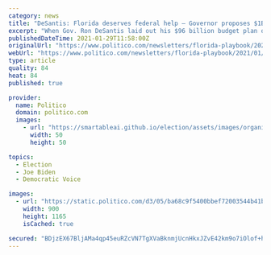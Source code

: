 ```yaml
---
category: news
title: "DeSantis: Florida deserves federal help — Governor proposes $1B climate initiative — Morgan & Biden? — Gaetz bashes Cheney in Wyoming"
excerpt: "When Gov. Ron DeSantis laid out his $96 billion budget plan on Thursday, he was unapologetic that the billions of dollars that came out of Washington, D.C., have helped the state deal with the fallout from an economic collapse."
publishedDateTime: 2021-01-29T11:58:00Z
originalUrl: "https://www.politico.com/newsletters/florida-playbook/2021/01/29/desantis-florida-deserves-federal-help-governor-proposes-1b-climate-initiative-morgan-biden-gaetz-bashes-cheney-in-wyoming-491566"
webUrl: "https://www.politico.com/newsletters/florida-playbook/2021/01/29/desantis-florida-deserves-federal-help-governor-proposes-1b-climate-initiative-morgan-biden-gaetz-bashes-cheney-in-wyoming-491566"
type: article
quality: 84
heat: 84
published: true

provider:
  name: Politico
  domain: politico.com
  images:
    - url: "https://smartableai.github.io/election/assets/images/organizations/politico.com-50x50.jpg"
      width: 50
      height: 50

topics:
  - Election
  - Joe Biden
  - Democratic Voice

images:
  - url: "https://static.politico.com/d3/05/ba68c9f5400bbef72003544b41ba/fineoutlogo.jpg"
    width: 900
    height: 1165
    isCached: true

secured: "BDjzEX67BljAMa4qp45euRZcVN7TgXVaBknmjUcnHkxJZvE42km9o7iOlof+hMOvY/YHXfIv4IG+z2sBDsDabq9pYTdhoPGnPKiGtQJsfxwUZ4XOqs0xWS4NGTJ+uSKyBiu2eAHH39hp7vRpxfyBUiKIauwuJfzQe3UxY8T/EpY1CV8qIz0SGnGmGF6sbWogE8jQebPokUoQtyS4f4I28wWc90J4WC0ztsP8mu6w+SWqkhJ8NFPXkRIeDjUz/mS29Ceajrx1VrDDQFn+zcPF4lKbIqh1b5jeKyV1pdXQP098aYO08aYV3BqiDMYG2gXZ5pN3HSdFFjbiyTC13KudsF6p0KO3Q70Qj3nHIACm/xI=;zCim7uPc4rai5ROrQhsGaQ=="
---
```


